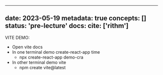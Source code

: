 
---
date: 2023-05-19
metadata: true
concepts: []
status: 'pre-lecture'
docs: 
cite: ['rithm']
---

VITE DEMO:
- Open vite docs
- In one terminal demo create-react-app time
	- npx create-react-app demo-cra
- In other terminal demo vite
	- npm create vite@latest